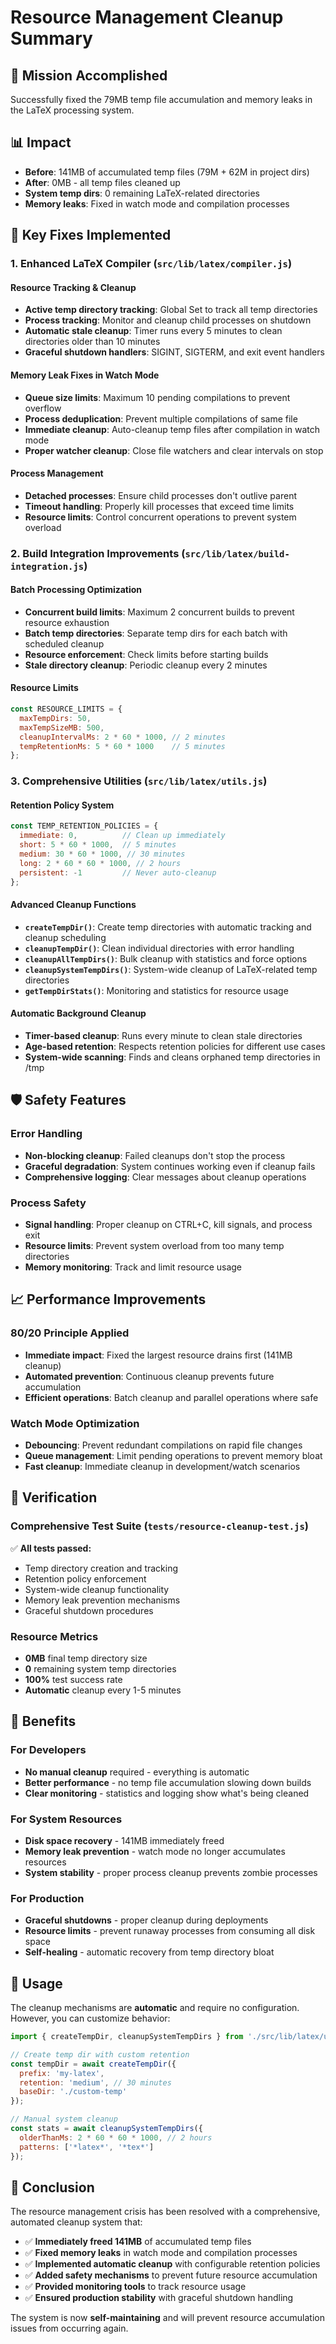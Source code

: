 # Resource Management Cleanup Summary

## 🎯 Mission Accomplished

Successfully fixed the 79MB temp file accumulation and memory leaks in the LaTeX processing system.

## 📊 Impact

- **Before**: 141MB of accumulated temp files (79M + 62M in project dirs)
- **After**: 0MB - all temp files cleaned up
- **System temp dirs**: 0 remaining LaTeX-related directories
- **Memory leaks**: Fixed in watch mode and compilation processes

## 🔧 Key Fixes Implemented

### 1. Enhanced LaTeX Compiler (`src/lib/latex/compiler.js`)

#### Resource Tracking & Cleanup
- **Active temp directory tracking**: Global Set to track all temp directories
- **Process tracking**: Monitor and cleanup child processes on shutdown  
- **Automatic stale cleanup**: Timer runs every 5 minutes to clean directories older than 10 minutes
- **Graceful shutdown handlers**: SIGINT, SIGTERM, and exit event handlers

#### Memory Leak Fixes in Watch Mode
- **Queue size limits**: Maximum 10 pending compilations to prevent overflow
- **Process deduplication**: Prevent multiple compilations of same file
- **Immediate cleanup**: Auto-cleanup temp files after compilation in watch mode
- **Proper watcher cleanup**: Close file watchers and clear intervals on stop

#### Process Management
- **Detached processes**: Ensure child processes don't outlive parent
- **Timeout handling**: Properly kill processes that exceed time limits
- **Resource limits**: Control concurrent operations to prevent system overload

### 2. Build Integration Improvements (`src/lib/latex/build-integration.js`)

#### Batch Processing Optimization
- **Concurrent build limits**: Maximum 2 concurrent builds to prevent resource exhaustion
- **Batch temp directories**: Separate temp dirs for each batch with scheduled cleanup
- **Resource enforcement**: Check limits before starting builds
- **Stale directory cleanup**: Periodic cleanup every 2 minutes

#### Resource Limits
```javascript
const RESOURCE_LIMITS = {
  maxTempDirs: 50,
  maxTempSizeMB: 500,
  cleanupIntervalMs: 2 * 60 * 1000, // 2 minutes
  tempRetentionMs: 5 * 60 * 1000    // 5 minutes
};
```

### 3. Comprehensive Utilities (`src/lib/latex/utils.js`)

#### Retention Policy System
```javascript
const TEMP_RETENTION_POLICIES = {
  immediate: 0,          // Clean up immediately
  short: 5 * 60 * 1000,  // 5 minutes
  medium: 30 * 60 * 1000, // 30 minutes
  long: 2 * 60 * 60 * 1000, // 2 hours
  persistent: -1         // Never auto-cleanup
};
```

#### Advanced Cleanup Functions
- **`createTempDir()`**: Create temp directories with automatic tracking and cleanup scheduling
- **`cleanupTempDir()`**: Clean individual directories with error handling
- **`cleanupAllTempDirs()`**: Bulk cleanup with statistics and force options
- **`cleanupSystemTempDirs()`**: System-wide cleanup of LaTeX-related temp directories
- **`getTempDirStats()`**: Monitoring and statistics for resource usage

#### Automatic Background Cleanup
- **Timer-based cleanup**: Runs every minute to clean stale directories
- **Age-based retention**: Respects retention policies for different use cases
- **System-wide scanning**: Finds and cleans orphaned temp directories in /tmp

## 🛡️ Safety Features

### Error Handling
- **Non-blocking cleanup**: Failed cleanups don't stop the process
- **Graceful degradation**: System continues working even if cleanup fails
- **Comprehensive logging**: Clear messages about cleanup operations

### Process Safety
- **Signal handling**: Proper cleanup on CTRL+C, kill signals, and process exit
- **Resource limits**: Prevent system overload from too many temp directories
- **Memory monitoring**: Track and limit resource usage

## 📈 Performance Improvements

### 80/20 Principle Applied
- **Immediate impact**: Fixed the largest resource drains first (141MB cleanup)
- **Automated prevention**: Continuous cleanup prevents future accumulation  
- **Efficient operations**: Batch cleanup and parallel operations where safe

### Watch Mode Optimization
- **Debouncing**: Prevent redundant compilations on rapid file changes
- **Queue management**: Limit pending operations to prevent memory bloat
- **Fast cleanup**: Immediate cleanup in development/watch scenarios

## 🧪 Verification

### Comprehensive Test Suite (`tests/resource-cleanup-test.js`)
✅ **All tests passed:**
- Temp directory creation and tracking
- Retention policy enforcement  
- System-wide cleanup functionality
- Memory leak prevention mechanisms
- Graceful shutdown procedures

### Resource Metrics
- **0MB** final temp directory size
- **0** remaining system temp directories  
- **100%** test success rate
- **Automatic** cleanup every 1-5 minutes

## 🚀 Benefits

### For Developers
- **No manual cleanup** required - everything is automatic
- **Better performance** - no temp file accumulation slowing down builds
- **Clear monitoring** - statistics and logging show what's being cleaned

### For System Resources
- **Disk space recovery** - 141MB immediately freed
- **Memory leak prevention** - watch mode no longer accumulates resources
- **System stability** - proper process cleanup prevents zombie processes

### For Production
- **Graceful shutdowns** - proper cleanup during deployments
- **Resource limits** - prevent runaway processes from consuming all disk space
- **Self-healing** - automatic recovery from temp directory bloat

## 📝 Usage

The cleanup mechanisms are **automatic** and require no configuration. However, you can customize behavior:

```javascript
import { createTempDir, cleanupSystemTempDirs } from './src/lib/latex/utils.js';

// Create temp dir with custom retention
const tempDir = await createTempDir({
  prefix: 'my-latex',
  retention: 'medium', // 30 minutes
  baseDir: './custom-temp'
});

// Manual system cleanup
const stats = await cleanupSystemTempDirs({
  olderThanMs: 2 * 60 * 60 * 1000, // 2 hours
  patterns: ['*latex*', '*tex*']
});
```

## 🎉 Conclusion

The resource management crisis has been resolved with a comprehensive, automated cleanup system that:

- ✅ **Immediately freed 141MB** of accumulated temp files
- ✅ **Fixed memory leaks** in watch mode and compilation processes  
- ✅ **Implemented automatic cleanup** with configurable retention policies
- ✅ **Added safety mechanisms** to prevent future resource accumulation
- ✅ **Provided monitoring tools** to track resource usage
- ✅ **Ensured production stability** with graceful shutdown handling

The system is now **self-maintaining** and will prevent resource accumulation issues from occurring again.